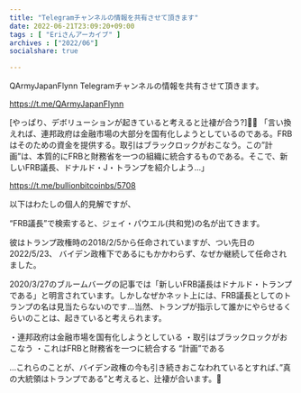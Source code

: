 ```yaml
---
title: "Telegramチャンネルの情報を共有させて頂きます"
date: 2022-06-21T23:09:20+09:00
tags : [ "Eriさんアーカイブ" ]
archives : ["2022/06"]
socialshare: true

---
```


QArmyJapanFlynn Telegramチャンネルの情報を共有させて頂きます。

<a href="https://t.me/QArmyJapanFlynn">https://t.me/QArmyJapanFlynn</a>

[やっぱり、デボリューションが起きていると考えると辻褄が合う?]🍿🐸
「言い換えれば、連邦政府は金融市場の大部分を国有化しようとしているのである。FRBはそのための資金を提供する。取引はブラックロックがおこなう。この”計画”は、本質的にFRBと財務省を一つの組織に統合するものである。そこで、新しいFRB議長、ドナルド・J・トランプを紹介しよう…」

https://t.me/bullionbitcoinbs/5708

以下はわたしの個人的見解ですが、

“FRB議長”で検索すると、ジェイ・パウエル(共和党)の名が出てきます。

彼はトランプ政権時の2018/2/5から任命されていますが、つい先日の2022/5/23、 バイデン政権下であるにもかかわらず、なぜか継続して任命されました。

2020/3/27のブルームバーグの記事では「新しいFRB議長はドナルド・トランプである」と明言されています。しかしなぜかネット上には、FRB議長としてのトランプの名は見当たらないのです…当然、トランプが指示して誰かにやらせるくらいのことは、起きていると考えられます。

・連邦政府は金融市場を国有化しようとしている
・取引はブラックロックがおこなう
・これはFRBと財務省を一つに統合する “計画”である

…これらのことが、バイデン政権の今も引き続きおこなわれているとすれば、”真の大統領はトランプである”と考えると、辻褄が合います。🤔
